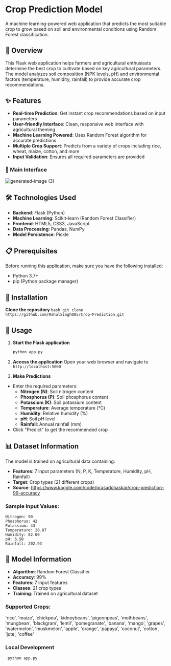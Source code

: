 # Crop Prediction Model

A machine learning-powered web application that predicts the most suitable crop to grow based on soil and environmental conditions using Random Forest classification.

## 🌱 Overview

This Flask web application helps farmers and agricultural enthusiasts determine the best crop to cultivate based on key agricultural parameters. The model analyzes soil composition (NPK levels, pH) and environmental factors (temperature, humidity, rainfall) to provide accurate crop recommendations.

## ✨ Features

- **Real-time Prediction**: Get instant crop recommendations based on input parameters
- **User-friendly Interface**: Clean, responsive web interface with agricultural theming
- **Machine Learning Powered**: Uses Random Forest algorithm for accurate predictions
- **Multiple Crop Support**: Predicts from a variety of crops including rice, wheat, maize, cotton, and more
- **Input Validation**: Ensures all required parameters are provided

### 📱 Main Interface
![generated-image (3)](https://github.com/user-attachments/assets/a21e4ce8-b190-443a-88be-838d41d6ebc2)

## 🛠️ Technologies Used

- **Backend**: Flask (Python)
- **Machine Learning**: Scikit-learn (Random Forest Classifier)
- **Frontend**: HTML5, CSS3, JavaScript
- **Data Processing**: Pandas, NumPy
- **Model Persistence**: Pickle

## 📋 Prerequisites

Before running this application, make sure you have the following installed:

- Python 3.7+
- pip (Python package manager)

## 🚀 Installation

 **Clone the repository**
     ```bash
    git clone https://github.com/RahulSingh005/Crop-Prediction.git
    ```

## 🎯 Usage
1. **Start the Flask application**
    ```bash
    python app.py
    ```
2. **Access the application**
Open your web browser and navigate to `http://localhost:5000`

3. **Make Predictions**
- Enter the required parameters:
  - **Nitrogen (N)**: Soil nitrogen content
  - **Phosphorus (P)**: Soil phosphorus content  
  - **Potassium (K)**: Soil potassium content
  - **Temperature**: Average temperature (°C)
  - **Humidity**: Relative humidity (%)
  - **pH**: Soil pH level
  - **Rainfall**: Annual rainfall (mm)
- Click "Predict" to get the recommended crop

## 📊 Dataset Information

The model is trained on agricultural data containing:
- **Features**: 7 input parameters (N, P, K, Temperature, Humidity, pH, Rainfall)
- **Target**: Crop types (21 different crops)
- **Source**: https://www.kaggle.com/code/prasadchaskar/crop-prediction-99-accuracy

### Sample Input Values:
    Nitrogen: 90
    Phosphorus: 42
    Potassium: 43
    Temperature: 20.87
    Humidity: 82.00
    pH: 6.50
    Rainfall: 202.93

## 🤖 Model Information

- **Algorithm**: Random Forest Classifier
- **Accuracy**: 99%
- **Features**: 7 input features
- **Classes**: 21 crop types
- **Training**: Trained on agricultural dataset

### Supported Crops:
'rice', 'maize', 'chickpea', 'kidneybeans', 'pigeonpeas', 'mothbeans', 'mungbean', 'blackgram', 'lentil', 'pomegranate', 'banana', 'mango', 'grapes', 'watermelon', 'muskmelon', 'apple', 'orange', 'papaya', 'coconut', 'cotton', 'jute', 'coffee'

### Local Development
     python app.py
     

    
